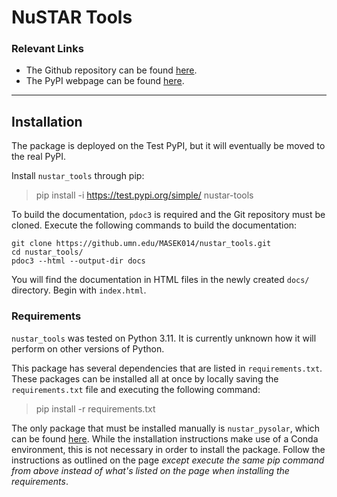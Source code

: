 # NuSTAR Tools

### Relevant Links

- The Github repository can be found [here](https://github.umn.edu/MASEK014/nustar_tools).
- The PyPI webpage can be found [here](https://test.pypi.org/project/nustar-tools/).

---

## Installation

The package is deployed on the Test PyPI, but it will eventually be moved to the real PyPI.

Install `nustar_tools` through pip:
> pip install -i https://test.pypi.org/simple/ nustar-tools

To build the documentation, `pdoc3` is required and the Git repository must be cloned.
Execute the following commands to build the documentation:
```
git clone https://github.umn.edu/MASEK014/nustar_tools.git
cd nustar_tools/
pdoc3 --html --output-dir docs
```
You will find the documentation in HTML files in the newly created `docs/` directory.
Begin with `index.html`.

### Requirements

`nustar_tools` was tested on Python 3.11.
It is currently unknown how it will perform on other versions of Python.

This package has several dependencies that are listed in `requirements.txt`.
These packages can be installed all at once by locally saving the `requirements.txt` file and executing the following command:
> pip install -r requirements.txt

The only package that must be installed manually is `nustar_pysolar`, which can be found [here](https://github.com/NuSTAR/nustar_pysolar).
While the installation instructions make use of a Conda environment, this is not necessary in order to install the package.
Follow the instructions as outlined on the page *except execute the same pip command from above instead of what's listed on the page when installing the requirements*.